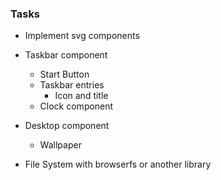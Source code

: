 ### Tasks

- Implement svg components
- Taskbar component

  - Start Button
  - Taskbar entries
    - Icon and title
  - Clock component

- Desktop component

  - Wallpaper

- File System with browserfs or another library
